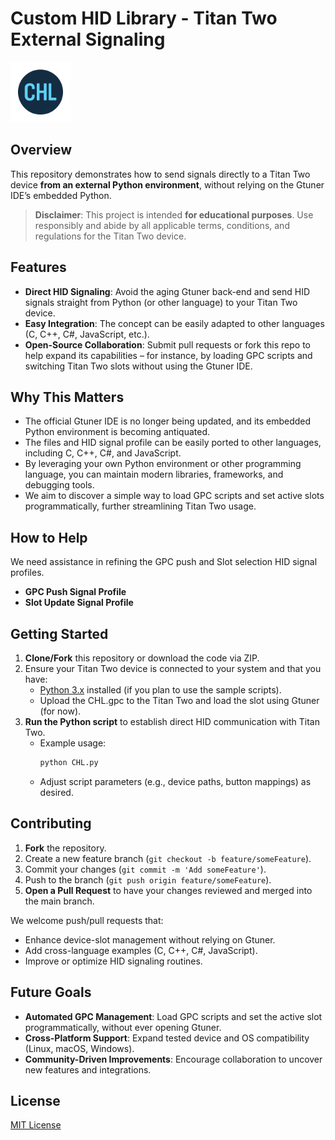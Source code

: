 # Custom HID Library - Titan Two External Signaling
<p align="left">
  <img src="Icons/CHL_T2.png" alt="CHL Logo" width="96"/>
</p>

## Overview
This repository demonstrates how to send signals directly to a Titan Two device **from an external Python environment**, without relying on the Gtuner IDE’s embedded Python.

> **Disclaimer**: This project is intended **for educational purposes**. Use responsibly and abide by all applicable terms, conditions, and regulations for the Titan Two device.

## Features
- **Direct HID Signaling**: Avoid the aging Gtuner back-end and send HID signals straight from Python (or other language) to your Titan Two device.
- **Easy Integration**: The concept can be easily adapted to other languages (C, C++, C#, JavaScript, etc.).
- **Open-Source Collaboration**: Submit pull requests or fork this repo to help expand its capabilities – for instance, by loading GPC scripts and switching Titan Two slots without using the Gtuner IDE.

## Why This Matters
- The official Gtuner IDE is no longer being updated, and its embedded Python environment is becoming antiquated.
- The files and HID signal profile can be easily ported to other languages, including C, C++, C#, and JavaScript.
- By leveraging your own Python environment or other programming language, you can maintain modern libraries, frameworks, and debugging tools.
- We aim to discover a simple way to load GPC scripts and set active slots programmatically, further streamlining Titan Two usage.

## How to Help
We need assistance in refining the GPC push and Slot selection HID signal profiles.
- **GPC Push Signal Profile**
- **Slot Update Signal Profile**

## Getting Started
1. **Clone/Fork** this repository or download the code via ZIP.
2. Ensure your Titan Two device is connected to your system and that you have:
   - [Python 3.x](https://www.python.org/) installed (if you plan to use the sample scripts).
   - Upload the CHL.gpc to the Titan Two and load the slot using Gtuner (for now).
3. **Run the Python script** to establish direct HID communication with Titan Two. 
   - Example usage:
     ```bash
     python CHL.py
     ```
   - Adjust script parameters (e.g., device paths, button mappings) as desired.

## Contributing
1. **Fork** the repository.
2. Create a new feature branch (`git checkout -b feature/someFeature`).
3. Commit your changes (`git commit -m 'Add someFeature'`).
4. Push to the branch (`git push origin feature/someFeature`).
5. **Open a Pull Request** to have your changes reviewed and merged into the main branch.

We welcome push/pull requests that:
- Enhance device-slot management without relying on Gtuner.
- Add cross-language examples (C, C++, C#, JavaScript).
- Improve or optimize HID signaling routines.

## Future Goals
- **Automated GPC Management**: Load GPC scripts and set the active slot programmatically, without ever opening Gtuner.
- **Cross-Platform Support**: Expand tested device and OS compatibility (Linux, macOS, Windows).
- **Community-Driven Improvements**: Encourage collaboration to uncover new features and integrations.

## License
[MIT License](LICENSE)
